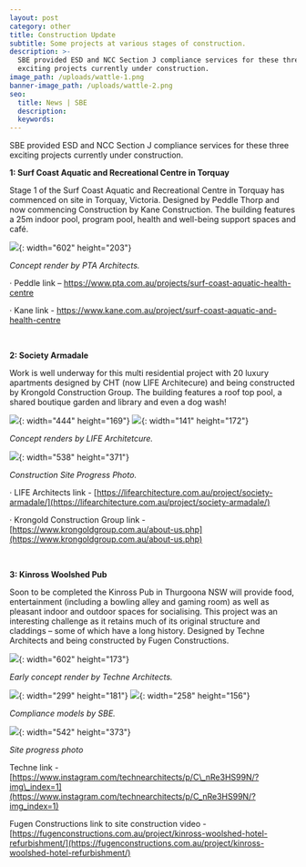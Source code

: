 ```yaml
---
layout: post
category: other
title: Construction Update
subtitle: Some projects at various stages of construction.
description: >-
  SBE provided ESD and NCC Section J compliance services for these three
  exciting projects currently under construction.  
image_path: /uploads/wattle-1.png
banner-image_path: /uploads/wattle-2.png
seo:
  title: News | SBE
  description:
  keywords:
---
```

SBE provided ESD and NCC Section J compliance services for these three exciting projects currently under construction.

**1: Surf Coast Aquatic and Recreational Centre in Torquay**

Stage 1 of the Surf Coast Aquatic and Recreational Centre in Torquay has commenced on site in Torquay, Victoria. Designed by Peddle Thorp and now commencing Construction by Kane Construction. The building features a 25m indoor pool, program pool, health and well-being support spaces and café.

![](file:///C:/Users/sean/AppData/Local/Packages/oice_16_974fa576_32c1d314_313f/AC/Temp/msohtmlclip1/01/clip_image002.jpg){: width="602" height="203"}

*Concept render by PTA Architects.*

· Peddle link – https://www.pta.com.au/projects/surf-coast-aquatic-health-centre

· Kane link - https://www.kane.com.au/project/surf-coast-aquatic-and-health-centre

&nbsp;

**2: Society Armadale**

Work is well underway for this multi residential project with 20 luxury apartments designed by CHT (now LIFE Architecure) and being constructed by Krongold Construction Group. The building features a roof top pool, a shared boutique garden and library and even a dog wash!

![](file:///C:/Users/sean/AppData/Local/Packages/oice_16_974fa576_32c1d314_313f/AC/Temp/msohtmlclip1/01/clip_image004.jpg){: width="444" height="169"} ![](file:///C:/Users/sean/AppData/Local/Packages/oice_16_974fa576_32c1d314_313f/AC/Temp/msohtmlclip1/01/clip_image006.jpg){: width="141" height="172"}

*Concept renders by LIFE Architetcure.*

![](file:///C:/Users/sean/AppData/Local/Packages/oice_16_974fa576_32c1d314_313f/AC/Temp/msohtmlclip1/01/clip_image008.jpg){: width="538" height="371"}

*Construction Site Progress Photo.*

· LIFE Architects link - [https://lifearchitecture.com.au/project/society-armadale/](https://lifearchitecture.com.au/project/society-armadale/)

· Krongold Construction Group link - [https://www.krongoldgroup.com.au/about-us.php](https://www.krongoldgroup.com.au/about-us.php)

&nbsp;

**3: Kinross Woolshed Pub**

Soon to be completed the Kinross Pub in Thurgoona NSW will provide food, entertainment (including a bowling alley and gaming room) as well as pleasant indoor and outdoor spaces for socialising. This project was an interesting challenge as it retains much of its original structure and claddings – some of which have a long history. Designed by Techne Architects and being constructed by Fugen Constructions.

![](file:///C:/Users/sean/AppData/Local/Packages/oice_16_974fa576_32c1d314_313f/AC/Temp/msohtmlclip1/01/clip_image010.jpg){: width="602" height="173"}

*Early concept render by Techne Architects.*

![](file:///C:/Users/sean/AppData/Local/Packages/oice_16_974fa576_32c1d314_313f/AC/Temp/msohtmlclip1/01/clip_image012.jpg){: width="299" height="181"} ![](file:///C:/Users/sean/AppData/Local/Packages/oice_16_974fa576_32c1d314_313f/AC/Temp/msohtmlclip1/01/clip_image014.png){: width="258" height="156"}

*Compliance models by SBE.*

![](file:///C:/Users/sean/AppData/Local/Packages/oice_16_974fa576_32c1d314_313f/AC/Temp/msohtmlclip1/01/clip_image016.jpg){: width="542" height="373"}

*Site progress photo*

Techne link - [https://www.instagram.com/technearchitects/p/C\_nRe3HS99N/?img\_index=1](https://www.instagram.com/technearchitects/p/C_nRe3HS99N/?img_index=1)

Fugen Constructions link to site construction video - [https://fugenconstructions.com.au/project/kinross-woolshed-hotel-refurbishment/](https://fugenconstructions.com.au/project/kinross-woolshed-hotel-refurbishment/)